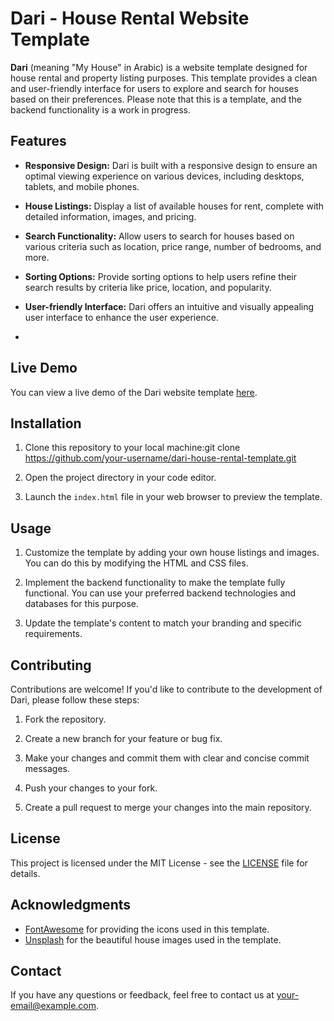 # Dari - House Rental Website Template

**Dari** (meaning "My House" in Arabic) is a website template designed for house rental and property listing purposes. This template provides a clean and user-friendly interface for users to explore and search for houses based on their preferences. Please note that this is a template, and the backend functionality is a work in progress.

## Features

- **Responsive Design:** Dari is built with a responsive design to ensure an optimal viewing experience on various devices, including desktops, tablets, and mobile phones.

- **House Listings:** Display a list of available houses for rent, complete with detailed information, images, and pricing.

- **Search Functionality:** Allow users to search for houses based on various criteria such as location, price range, number of bedrooms, and more.

- **Sorting Options:** Provide sorting options to help users refine their search results by criteria like price, location, and popularity.

- **User-friendly Interface:** Dari offers an intuitive and visually appealing user interface to enhance the user experience.
- 
## Live Demo
You can view a live demo of the Dari website template [here]([https://your-demo-url.com](https://shadlia.github.io/DariTemplate-/)).

## Installation

1. Clone this repository to your local machine:git clone https://github.com/your-username/dari-house-rental-template.git

2. Open the project directory in your code editor.

3. Launch the `index.html` file in your web browser to preview the template.

## Usage

1. Customize the template by adding your own house listings and images. You can do this by modifying the HTML and CSS files.

2. Implement the backend functionality to make the template fully functional. You can use your preferred backend technologies and databases for this purpose.

3. Update the template's content to match your branding and specific requirements.

## Contributing

Contributions are welcome! If you'd like to contribute to the development of Dari, please follow these steps:

1. Fork the repository.

2. Create a new branch for your feature or bug fix.

3. Make your changes and commit them with clear and concise commit messages.

4. Push your changes to your fork.

5. Create a pull request to merge your changes into the main repository.

## License

This project is licensed under the MIT License - see the [LICENSE](LICENSE) file for details.

## Acknowledgments

- [FontAwesome](https://fontawesome.com/) for providing the icons used in this template.
- [Unsplash](https://unsplash.com/) for the beautiful house images used in the template.

## Contact

If you have any questions or feedback, feel free to contact us at [your-email@example.com](mailto:your-email@example.com).


